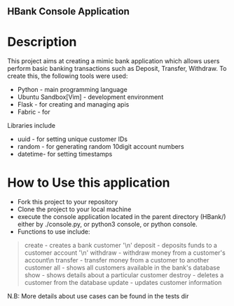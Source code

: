 ## HBank Console Application

# Description
This project aims at creating a mimic bank application which allows users perform basic
banking transactions such as Deposit, Transfer, Withdraw.
To create this, the following tools were used:

*	Python			-	main programming language
*	Ubuntu Sandbox[Vim]	-	development environment
*	Flask			-	for creating and managing apis
*	Fabric			-	for 

Libraries include 
*	uuid	-	for setting unique customer IDs
*	random	-	for generating random 10digit account numbers
*	datetime-	for setting timestamps

# How to Use this application
* Fork this project to your repository
* Clone the project to your local machine
* execute the console application located in the parent directory (HBank/) either by
	./console.py, or python3 console, or python console.
* Functions to use include:
> create	-	creates a bank customer '\n'
> deposit	-	deposits funds to a customer account '\n'
> withdraw	-	withdraw money from a customer's account\n
> transfer	-	transfer money from a customer to another customer
> all		-	shows all customers available in the bank's database
> show		-	shows details about a particular customer
> destroy	-	deletes a customer from the database
> update	-	updates customer information

N.B:	More details about use cases can be found in the tests dir

